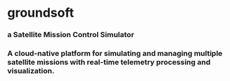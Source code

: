 # groundsoft
### a Satellite Mission Control Simulator
### A cloud-native platform for simulating and managing multiple satellite missions with real-time telemetry processing and visualization.
